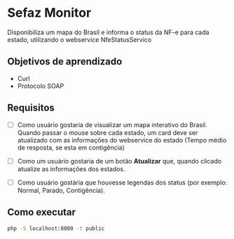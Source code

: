 # Sefaz Monitor
Disponibiliza um mapa do Brasil e informa o status da NF-e para cada estado, utilizando o webservice NfeStatusServico

## Objetivos de aprendizado
- Curl
- Protocolo SOAP

## Requisitos
- [ ] Como usuário gostaria de visualizar um mapa interativo do Brasil. Quando passar o mouse sobre cada estado, um
card deve ser atualizado com as informações do webservice do estado (Tempo médio de resposta, se esta em contigência)
- [ ] Como um usuário gostaria de um botão **Atualizar** que, quando clicado atualize as informações dos estados.
- [ ] Como usuário gostária que houvesse legendas dos status (por exemplo: Normal, Parado, Contigência).


## Como executar

~~~sh
php -S localhost:8080 -t public
~~~